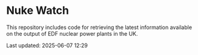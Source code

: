 # Nuke Watch

This repository includes code for retrieving the latest information available on the output of EDF nuclear power plants in the UK.

Last updated: 2025-06-07 12:29